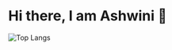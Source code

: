 # Hi there, I am Ashwini 👋
 
![Top Langs](https://github-readme-stats.vercel.app/api/top-langs/?username=ashu23queen&layout=compact)
